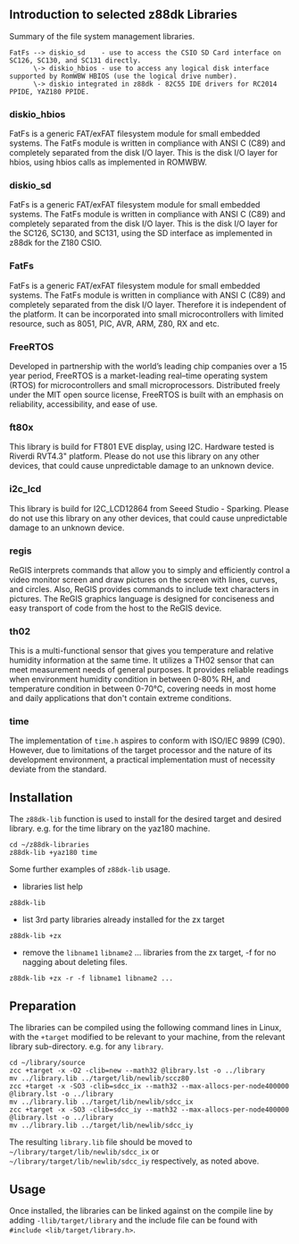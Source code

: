 ## Introduction to selected z88dk Libraries

Summary of the file system management libraries.

```
FatFs --> diskio_sd    - use to access the CSIO SD Card interface on SC126, SC130, and SC131 directly.
      \-> diskio_hbios - use to access any logical disk interface supported by RomWBW HBIOS (use the logical drive number).
      \-> diskio integrated in z88dk - 82C55 IDE drivers for RC2014 PPIDE, YAZ180 PPIDE.
```

### diskio_hbios
FatFs is a generic FAT/exFAT filesystem module for small embedded systems. The FatFs module is written in compliance with ANSI C (C89) and completely separated from the disk I/O layer. This is the disk I/O layer for hbios, using hbios calls as implemented in ROMWBW.

### diskio_sd
FatFs is a generic FAT/exFAT filesystem module for small embedded systems. The FatFs module is written in compliance with ANSI C (C89) and completely separated from the disk I/O layer. This is the disk I/O layer for the SC126, SC130, and SC131, using the SD interface as implemented in z88dk for the Z180 CSIO.

### FatFs
FatFs is a generic FAT/exFAT filesystem module for small embedded systems. The FatFs module is written in compliance with ANSI C (C89) and completely separated from the disk I/O layer. Therefore it is independent of the platform. It can be incorporated into small microcontrollers with limited resource, such as 8051, PIC, AVR, ARM, Z80, RX and etc.

### FreeRTOS
Developed in partnership with the world’s leading chip companies over a 15 year period, FreeRTOS is a market-leading real–time operating system (RTOS) for microcontrollers and small microprocessors. Distributed freely under the MIT open source license, FreeRTOS is built with an emphasis on reliability, accessibility, and ease of use.

### ft80x
This library is build for FT801 EVE display, using I2C. Hardware tested is Riverdi RVT4.3" platform. Please do not use this library on any other devices, that could cause unpredictable damage to an unknown device.

### i2c_lcd
This library is build for I2C_LCD12864 from Seeed Studio - Sparking. Please do not use this library on any other devices, that could cause unpredictable damage to an unknown device.

### regis
ReGIS interprets commands that allow you to simply and efficiently control a video monitor screen and draw pictures on the screen with lines, curves, and circles. Also, ReGIS provides commands to include text characters in pictures. The ReGIS graphics language is designed for conciseness and easy transport of code from the host to the ReGIS device.

### th02
This is a multi-functional sensor that gives you temperature and relative humidity information at the same time. It utilizes a TH02 sensor that can meet measurement needs of general purposes. It provides reliable readings when environment humidity condition in between 0-80% RH, and temperature condition in between 0-70°C, covering needs in most home and daily applications that don't contain extreme conditions.

### time
The implementation of `time.h` aspires to conform with ISO/IEC 9899 (C90). However, due to limitations of the target processor and the nature of its development environment, a practical implementation must of necessity deviate from the standard.

## Installation

The `z88dk-lib` function is used to install for the desired target and desired library. e.g. for the time library on the yaz180 machine.

```
cd ~/z88dk-libraries
z88dk-lib +yaz180 time
```

Some further examples of `z88dk-lib` usage.

+ libraries list help
```
z88dk-lib
```
+ list 3rd party libraries already installed for the zx target
```
z88dk-lib +zx
```
+ remove the `libname1` `libname2` ... libraries from the zx target, -f for no nagging about deleting files.
```
z88dk-lib +zx -r -f libname1 libname2 ...
```

## Preparation
The libraries can be compiled using the following command lines in Linux, with the `+target` modified to be relevant to your machine, from the relevant library sub-directory. e.g. for any `library`.

```
cd ~/library/source
zcc +target -x -O2 -clib=new --math32 @library.lst -o ../library
mv ../library.lib ../target/lib/newlib/sccz80
zcc +target -x -SO3 -clib=sdcc_ix --math32 --max-allocs-per-node400000 @library.lst -o ../library
mv ../library.lib ../target/lib/newlib/sdcc_ix
zcc +target -x -SO3 -clib=sdcc_iy --math32 --max-allocs-per-node400000 @library.lst -o ../library
mv ../library.lib ../target/lib/newlib/sdcc_iy
```
The resulting `library.lib` file should be moved to `~/library/target/lib/newlib/sdcc_ix` or `~/library/target/lib/newlib/sdcc_iy` respectively, as noted above.

## Usage
Once installed, the libraries can be linked against on the compile line by adding `-llib/target/library` and the include file can be found with `#include <lib/target/library.h>`.
